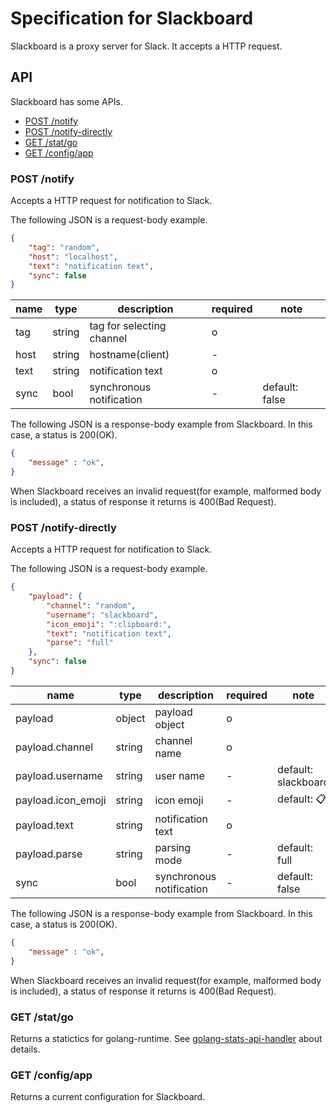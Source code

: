 # Specification for Slackboard

Slackboard is a proxy server for Slack. It accepts a HTTP request.

## API

Slackboard has some APIs.

 * [POST /notify](#post-notify)
 * [POST /notify-directly](#post-notify-directly)
 * [GET /stat/go](#get-statgo)
 * [GET /config/app](#get-configapp)

### POST /notify

Accepts a HTTP request for notification to Slack.

The following JSON is a request-body example.

```json
{
    "tag": "random",
    "host": "localhost",
    "text": "notification text",
    "sync": false
}
```

|name|type  |description               |required|note          |
|----|------|--------------------------|--------|--------------|
|tag |string|tag for selecting channel |o       |              |
|host|string|hostname(client)          |-       |              |
|text|string|notification text         |o       |              |
|sync|bool  |synchronous notification  |-       |default: false|


The following JSON is a response-body example from Slackboard. In this case, a status is 200(OK).

```json
{
    "message" : "ok",
}
```

When Slackboard receives an invalid request(for example, malformed body is included), a status of response it returns is 400(Bad Request).

### POST /notify-directly

Accepts a HTTP request for notification to Slack.

The following JSON is a request-body example.

```json
{
    "payload": {
        "channel": "random",
        "username": "slackboard",
        "icon_emoji": ":clipboard:",
        "text": "notification text",
        "parse": "full"
    },
    "sync": false
}
```

|name               |type  |description             |required|note                |
|-------------------|------|------------------------|--------|--------------------|
|payload            |object|payload object          |o       |                    |
|payload.channel    |string|channel name            |o       |                    |
|payload.username   |string|user name               |-       |default: slackboard |
|payload.icon_emoji |string|icon emoji              |-       |default: :clipboard:|
|payload.text       |string|notification text       |o       |                    |
|payload.parse      |string|parsing mode            |-       |default: full       |
|sync               |bool  |synchronous notification|-       |default: false      |

The following JSON is a response-body example from Slackboard. In this case, a status is 200(OK).

```json
{
    "message" : "ok",
}
```

When Slackboard receives an invalid request(for example, malformed body is included), a status of response it returns is 400(Bad Request).

### GET /stat/go

Returns a statictics for golang-runtime. See [golang-stats-api-handler](https://github.com/fukata/golang-stats-api-handler) about details.

### GET /config/app

Returns a current configuration for Slackboard.
